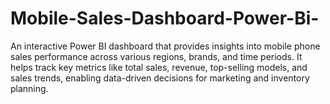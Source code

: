 # Mobile-Sales-Dashboard-Power-Bi-
An interactive Power BI dashboard that provides insights into mobile phone sales performance across various regions, brands, and time periods. It helps track key metrics like total sales, revenue, top-selling models, and sales trends, enabling data-driven decisions for marketing and inventory planning.
